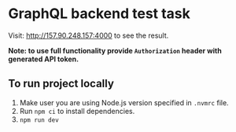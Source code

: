 # GraphQL backend test task

Visit: <http://157.90.248.157:4000> to see the result.

**Note: to use full functionality provide `Authorization` header with generated API token.**

## To run project locally

1. Make user you are using Node.js version specified in `.nvmrc` file.
1. Run `npm ci` to install dependencies.
1. `npm run dev`
